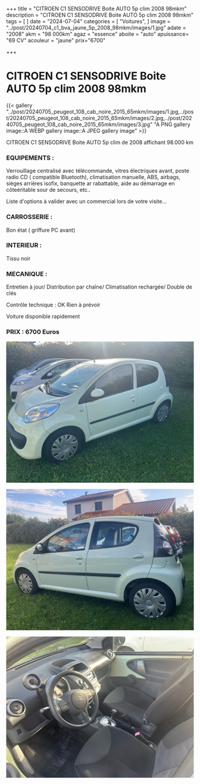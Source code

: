 +++
title = "CITROEN C1 SENSODRIVE Boite AUTO 5p clim 2008 98mkm"
description = "CITROEN C1 SENSODRIVE Boite AUTO 5p clim 2008 98mkm"
tags = [
]
date = "2024-07-04"
categories = [
    "Voitures",
]
image = "../post/20240704_c1_bva_jaune_5p_2008_98mkm/images/1.jpg"
adate = "2008"
akm = "98 000km"
agaz = "essence"
aboite = "auto"
apuissance= "69 CV"
acouleur = "jaune"
prix="6700"

+++

# CITROEN C1 SENSODRIVE Boite AUTO 5p clim 2008 98mkm

{{< gallery "../post/20240705_peugeot_108_cab_noire_2015_65mkm/images/1.jpg,../post/20240705_peugeot_108_cab_noire_2015_65mkm/images/2.jpg,../post/20240705_peugeot_108_cab_noire_2015_65mkm/images/3.jpg" "A PNG gallery image::A WEBP gallery image::A JPEG gallery image" >}}


CITROEN C1 SENSODRIVE Boite AUTO 5p clim de 2008 affichant 98.000 km


### EQUIPEMENTS :
Verrouillage centralisé avec télécommande, vitres électriques avant, poste radio CD ( compatible Bluetooth), climatisation manuelle, ABS, airbags, sièges arrières isofix, banquette ar rabattable, aide au démarrage en côteéritable sour de secours, etc..


Liste d'options à valider avec un commercial lors de votre visite...


### CARROSSERIE :
Bon état  ( griffure PC avant)


### INTERIEUR :
Tissu noir 

### MECANIQUE :
Entretien à jour/
Distribution par chaîne/
Climatisation rechargée/
Double de clés


Contrôle technique : OK
Rien à prévoir


Voiture disponible rapidement


### PRIX : 6700 Euros


<!-- more -->


![](images/1.jpg)

![](images/2.jpg)

![](images/3.jpg)

